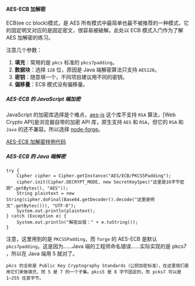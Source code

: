 #### AES-ECB 加解密

ECB(ee cc block)模式，是 AES 所有模式中最简单也最不被推荐的一种模式，它的固定明文对应的是固定密文，很容易被破解。此处以 ECB 模式入门作为了解 AES 加解密的练习。

注意几个参数：

1. **填充**：常用的是 `pkcs` 标准的 `pkcs7padding`。
2. **数据块**：选择 `128` 位，原因是 Java 端解密算法只支持 `AES128`。
3. **密钥**：随意填一个，不同项目建议用不同的密钥。
4. **偏移量**：ECB 模式没有偏移量。

##### AES-ECB 的 JavaScript 端加密
JavaScript 的加密库选择是个难点，[aes-js](https://github.com/ricmoo/aes-js) 这个库不支持 `RSA` 算法，[Web Crypto API]是浏览器自带的加密 API 库，原生支持 `AES` 和 `RSA`，但它的 `RSA` 和 `Java` 的还不兼容。所以选择 [node-forge](https://github.com/digitalbazaar/forge/)。


[AES-ECB 加解密样例代码](https://github.com/timnity/CryptoExample/1.AES-ECB/AES-ECB.js)

##### AES-ECB 的 Java 端解密
```
try {
    Cipher cipher = Cipher.getInstance("AES/ECB/PKCS5Padding");
    cipher.init(Cipher.DECRYPT_MODE, new SecretKeySpec("这里是16字节密钥".getBytes(), "AES"));
    String plaintext = new String(cipher.doFinal(Base64.getDecoder().decode("这里是明文".getBytes())), "UTF-8");
    System.out.println(plaintext);
} catch (Exception e) {
    System.out.println("解密出错：" + e.toString());
}
```
注意，这里用到的是 `PKCS5Padding`，而 `forge` 的 AES-ECB 是默认 `pkcs7padding`。这是因为……Java 端的工程师命名错误……实际实现的是 pkcs7
，所以在 Java 端用 5 就对了。

    pkcs 的全称是 Public Key Cryptography Standards（公钥加密标准），在这里我们是用它们来做填充，而 5 是 7 的一个子集。pkcs5 是 8 字节固定的，而 pcks7 可以是 1~255 任意字节。